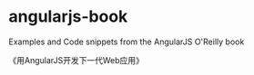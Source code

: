 angularjs-book
==============

Examples and Code snippets from the AngularJS O'Reilly book

《用AngularJS开发下一代Web应用》

<script src="../lib/angular.min.js"></script>